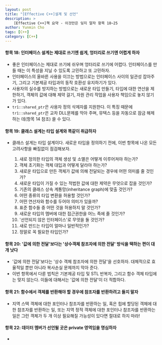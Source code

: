 ```yaml
---
layout: post
title: "[Effective C++]설계 및 선언"
description: >
    [Effective C++]책 요약 - 이것만은 잊지 말자 항목 18~25
author: Yunmin Cho
tags: [C++]
category: [C++]
---
```


#### __항목 18: 인터페이스 설계는 제대로 쓰기엔 쉽게, 엉터리로 쓰기엔 어렵게 하자__  
- 좋은 인터페이스는 제대로 쓰기에 쉬우며 엉터리로 쓰기에 어렵다. 인터페이스를 만들 때는 이 특성을 지닐 수 있도록 고민하고 또 고민하자.  
- 인터페이스의 올바른 사용을 이끄는 방법으로는 인터페이스 사이의 일관성 잡아주기, 그리고 기본제공 타입과의 동작 호환성 유지하기가 있다.  
- 사용자의 실수를 방지하는 방법으로는 새로운 타입 만들기, 타입에 대한 연산을 제한하기, 객체의 값에 대해 제약 걸기, 자원 관리 작업을 사용자 책임으로 놓지 않기가 있다.  
- `tr1::shared_ptr`은 사용자 정의 삭제자를 지원한다. 이 특징 때문에 `tr1::shared_ptr`은 교차 DLL문제를 막아 주며, 뮤텍스 등을 자동으로 잠금 해제하는 데(항목 14 참조) 쓸 수 있다.  

#### __항목 19: 클래스 설계는 타입 설계와 똑같이 취급하자__  
- 클래스 설게는 타입 설계이다. 새로운 타입을 정의하기 전에, 이번 항목에 나온 모든 고려사항을 빠짐없이 점검해보자.  

  1. 새로 정의한 타입의 객체 생성 및 소멸은 어떻게 이루어져야 하는가?  
  2. 객체 초기화는 객체 대입과 어떻게 달라야 하는가?  
  3. 새로운 타입으로 만든 객체가 값에 의해 전달되는 경우에 어떤 의미를 줄 것인가?  
  4. 새로운 타입이 가질 수 있는 적법한 값에 대한 제약은 무엇으로 잡을 것인가?  
  5. 기존의 클래스 상속 계통망(inheritance graph)에 맞출 것인가?  
  6. 어떤 종류의 타입 변환을 허용할 것인가?  
  7. 어떤 연산자와 함수를 두어야 의미가 있을까?  
  8. 표준 함수들 중 어떤 것을 허용하지 말 것인가?  
  9. 새로운 타입의 멤버에 대한 접근권한을 어느 족에 줄 것인가?  
  10. '선언되지 않은 인터페이스'로 무엇을 둘 것인가?  
  11. 새로 만드는 타입이 얼마나 일반적인가?  
  12. 정말로 꼭 필요한 타입인가?  

#### __항목 20: '값에 의한 전달'보다는 '상수객체 참조자에 의한 전달' 방식을 택하는 편이 대개 낫다__  
- '값에 의한 전달'보다는 '상수 객체 참조자에 의한 전달'을 선호하자. 대체적으로 효율적일 뿐만 아니라 복사손실 문제까지 막아 준다.  
- 이번 항목에서 다룬 법칙은 기본제공 타입 및 STL 반복자, 그리고 함수 객체 타입에는 맞지 않는다. 이들에 대해서는 '값에 의한 전달'이 더 적합하다.  

#### __항목 21: 함수에서 객체를 반환해야 할 경우에 참조자를 반환하려고 들지 말자__  
- 지역 스택 객체에 대한 포인터나 참조자를 반환하는 일, 혹은 힙에 할당된 객체에 대한 참조자를 반환하는 일, 또는 지역 정적 객체에 대한 포인터나 참조자를 반환하는 일은 그런 객체가 두 개 이상 필요해질 가능성이 있다면 절대로 하지 마라!  

#### __항목 22: 데이터 멤버가 선언될 곳은 private 영역임을 명심하자__  
- 